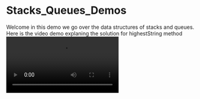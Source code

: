 # Stacks_Queues_Demos

Welcome in this demo we go over the data structures of stacks and queues. Here is the video demo explaning the solution for  highestString method 
<video src="https://www.loom.com/share/9ba5e6682c8f4cd089666ceeb0d8b862?sharedAppSource=personal_library" />
